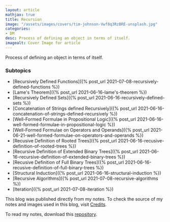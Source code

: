```yaml
---
layout: article
mathjax: true
title: Recursion
image: "/assets/images/covers/tim-johnson-Vwf8q3RzBRE-unsplash.jpg"
categories:
- DM
desc: Process of defining an object in terms of itself. 
imagealt: Cover Image for article
---
```


Process of defining an object in terms of itself.

### Subtopics
- [Recursively Defined Functions]({% post_url 2021-07-08-recursively-defined-functions %})
- [Lame's Theorem]({% post_url 2021-06-16-lame's-theorem %})
- [Recursively Defined Sets]({% post_url 2021-06-16-recursively-defined-sets %})
- [Concatenation of Strings defined Recursively]({% post_url 2021-06-16-concatenation-of-strings-defined-recursively %})
- [Well-Formed Formulae in Propositional Logic]({% post_url 2021-06-16-well-formed-formulae-in-propositional-logic %})
- [Well-Formed Formulae on Operators and Operands]({% post_url 2021-06-21-well-formed-formulae-on-operators-and-operands %})
- [Recusive Definition of Rooted Trees]({% post_url 2021-06-16-recusive-definition-of-rooted-trees %})
- [Recursive Definition of Extended Binary Trees]({% post_url 2021-06-16-recursive-definition-of-extended-binary-trees %})
- [Recusive Definition of Full Binary Trees]({% post_url 2021-06-16-recusive-definition-of-full-binary-trees %})
- [Structural Induction]({% post_url 2021-06-16-structural-induction %})
- [Recursive Algorithms]({% post_url 2021-07-08-recursive-algorithms %})
- [Iteration]({% post_url 2021-07-08-iteration %})

This blog was published directly from my notes.
To check the source of my notes and images used in this blog, visit <a href="/credits.html" target="_blank">Credits</a>.

To read my notes, download this <a href="https://github.com/bovem/CS" target="blank">repository</a>.